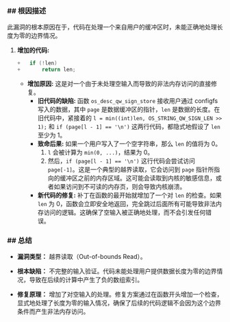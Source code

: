 ### **## 根因描述**

此漏洞的根本原因在于，代码在处理一个来自用户的缓冲区时，未能正确地处理长度为零的边界情况。

1.  **增加的代码:**
    ```c
    +	if (!len)
    +		return len;
    ```
    *   **增加原因:** 这是对一个由于未处理空输入而导致的非法内存访问的直接修复。
        *   **旧代码的缺陷:** 函数 `os_desc_qw_sign_store` 接收用户通过 configfs 写入的数据，其中 `page` 是数据缓冲区的指针，`len` 是数据的长度。在旧代码中，紧接着的 `l = min((int)len, OS_STRING_QW_SIGN_LEN >> 1);` 和 `if (page[l - 1] == '\n')` 这两行代码，都隐式地假设了 `len` 至少为 1。
        *   **致命后果:** 如果一个用户写入了一个空字符串，那么 `len` 的值将为 0。
            1.  `l` 会被计算为 `min(0, ...)`，结果为 0。
            2.  然后，`if (page[l - 1] == '\n')` 这行代码会尝试访问 `page[-1]`。这是一个典型的越界读取，它会访问到 `page` 指针所指向的缓冲区之前的内存区域。这可能会读取到内核的敏感信息，或者如果访问到不可读的内存页，则会导致内核崩溃。
        *   **新代码的修复:** 补丁在函数的最开始就增加了一个对 `len` 的检查。如果 `len` 为 0，函数会立即安全地返回，完全跳过后面所有可能导致非法内存访问的逻辑。这确保了空输入被正确地处理，而不会引发任何错误。

### **## 总结**

*   **漏洞类型：**
    越界读取（Out-of-bounds Read）。

*   **根本缺陷：**
    不完整的输入验证。代码未能处理用户提供数据长度为零的边界情况，导致在后续的计算中产生了负的数组索引。

*   **修复原理：**
    增加了对空输入的处理。修复方案通过在函数开头增加一个检查，显式地处理了长度为零的输入情况，确保了后续的代码逻辑不会因为这个边界条件而产生非法内存访问。